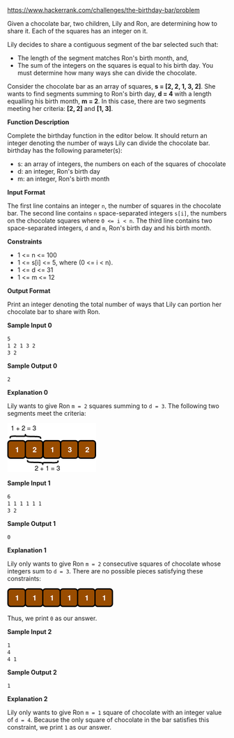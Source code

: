 https://www.hackerrank.com/challenges/the-birthday-bar/problem

Given a chocolate bar, two children, Lily and Ron, are determining how to share it. Each of the squares has an integer on it.

Lily decides to share a contiguous segment of the bar selected such that:

+ The length of the segment matches Ron's birth month, and,
+ The sum of the integers on the squares is equal to his birth day.
You must determine how many ways she can divide the chocolate.

Consider the chocolate bar as an array of squares, **s = [2, 2, 1, 3, 2]**. She wants to find segments summing to Ron's birth day, **d = 4** with a length equalling his birth month, **m = 2**. In this case, there are two segments meeting her criteria: **[2, 2]** and **[1, 3]**.

**Function Description**

Complete the birthday function in the editor below. It should return an integer denoting the number of ways Lily can divide the chocolate bar. birthday has the following parameter(s):

+ s: an array of integers, the numbers on each of the squares of chocolate
+ d: an integer, Ron's birth day
+ m: an integer, Ron's birth month

**Input Format**

The first line contains an integer `n`, the number of squares in the chocolate bar.
The second line contains `n` space-separated integers `s[i]`, the numbers on the chocolate squares where `0 <= i < n`.
The third line contains two space-separated integers, `d` and `m`, Ron's birth day and his birth month.

**Constraints**
+ 1 <= n <= 100
+ 1 <= s[i] <= 5, where (0 <= i < n).
+ 1 <= d <= 31
+ 1 <= m <= 12

**Output Format**

Print an integer denoting the total number of ways that Lily can portion her chocolate bar to share with Ron.

**Sample Input 0**
```
5
1 2 1 3 2
3 2
```
**Sample Output 0**
```
2
```
**Explanation 0**

Lily wants to give Ron `m = 2` squares summing to `d = 3`. The following two segments meet the criteria:

![](images/1489060874-a04ddb06cf-choco4.png)

**Sample Input 1**
```
6
1 1 1 1 1 1
3 2
```
**Sample Output 1**
```
0
```
**Explanation 1**

Lily only wants to give Ron `m = 2` consecutive squares of chocolate whose integers sum to `d = 3`. There are no possible pieces satisfying these constraints:

![](images/1489060978-e33d905668-choco5.png)

Thus, we print `0` as our answer.

**Sample Input 2**
```
1
4
4 1
```
**Sample Output 2**
```
1
```
**Explanation 2**

Lily only wants to give Ron `m = 1` square of chocolate with an integer value of `d = 4`. Because the only square of chocolate in the bar satisfies this constraint, we print `1` as our answer.